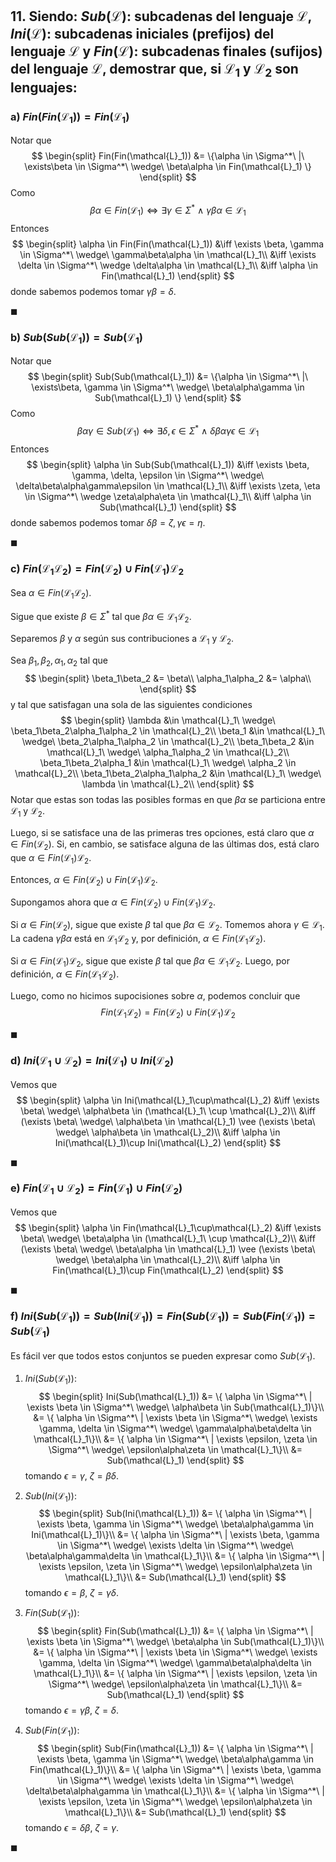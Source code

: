 ## 11. Siendo: $Sub(\mathcal{L})$: subcadenas del lenguaje $\mathcal{L}$, $Ini(\mathcal{L})$: subcadenas iniciales (prefijos) del lenguaje $\mathcal{L}$ y $Fin(\mathcal{L})$: subcadenas finales (sufijos) del lenguaje $\mathcal{L}$, demostrar que, si $\mathcal{L}_1$ y $\mathcal{L}_2$ son lenguajes:


### a) $Fin(Fin(\mathcal{L}_1))=Fin(\mathcal{L}_1)$

Notar que
$$
\begin{split}
    Fin(Fin(\mathcal{L}_1)) 
        &= \{\alpha \in \Sigma^*\ |\ \exists\beta \in \Sigma^*\ \wedge\ \beta\alpha \in Fin(\mathcal{L}_1) \}
\end{split}
$$
Como 
$$\beta\alpha \in Fin(\mathcal{L}_1) \iff \exists \gamma \in \Sigma^*\ \wedge\ \gamma\beta\alpha \in \mathcal{L}_1$$
Entonces
$$
\begin{split}
    \alpha \in Fin(Fin(\mathcal{L}_1)) 
        &\iff \exists \beta, \gamma \in \Sigma^*\ \wedge\ \gamma\beta\alpha \in \mathcal{L}_1\\
        &\iff \exists \delta \in \Sigma^*\ \wedge \delta\alpha \in \mathcal{L}_1\\
        &\iff \alpha \in Fin(\mathcal{L}_1)
\end{split}
$$
donde sabemos podemos tomar $\gamma\beta = \delta$. 

$\blacksquare$

### b) $Sub(Sub(\mathcal{L}_1))=Sub(\mathcal{L}_1)$

Notar que
$$
\begin{split}
    Sub(Sub(\mathcal{L}_1)) 
        &= \{\alpha \in \Sigma^*\ |\ \exists\beta, \gamma \in \Sigma^*\ \wedge\ \beta\alpha\gamma \in Sub(\mathcal{L}_1) \}
\end{split}
$$
Como 
$$\beta\alpha\gamma \in Sub(\mathcal{L}_1) \iff \exists \delta, \epsilon \in \Sigma^*\ \wedge\ \delta\beta\alpha\gamma\epsilon \in \mathcal{L}_1$$
Entonces
$$
\begin{split}
    \alpha \in Sub(Sub(\mathcal{L}_1)) 
        &\iff  \exists \beta, \gamma, \delta, \epsilon \in \Sigma^*\ \wedge\ \delta\beta\alpha\gamma\epsilon \in \mathcal{L}_1\\
        &\iff \exists \zeta, \eta \in \Sigma^*\ \wedge \zeta\alpha\eta \in \mathcal{L}_1\\
        &\iff \alpha \in Sub(\mathcal{L}_1)
\end{split}
$$
donde sabemos podemos tomar $\delta\beta = \zeta, \gamma\epsilon = \eta$.

$\blacksquare$

### c) $Fin(\mathcal{L}_1\mathcal{L}_2)=Fin(\mathcal{L}_2)\cup Fin(\mathcal{L}_1)\mathcal{L}_2$

Sea $\alpha \in Fin(\mathcal{L}_1\mathcal{L}_2)$.

Sigue que existe $\beta \in \Sigma^*$ tal que $\beta\alpha \in \mathcal{L}_1\mathcal{L}_2$.

Separemos $\beta$ y $\alpha$ según sus contribuciones a $\mathcal{L_1}$ y $\mathcal{L_2}$. 

Sea $\beta_1, \beta_2, \alpha_1, \alpha_2$ tal que
$$
\begin{split}
    \beta_1\beta_2 &= \beta\\
    \alpha_1\alpha_2 &= \alpha\\
\end{split}
$$
y tal que satisfagan una sola de las siguientes condiciones
$$
\begin{split}
    \lambda &\in \mathcal{L}_1\ \wedge\  \beta_1\beta_2\alpha_1\alpha_2 \in \mathcal{L}_2\\
    \beta_1 &\in \mathcal{L}_1\ \wedge\  \beta_2\alpha_1\alpha_2 \in \mathcal{L}_2\\
    \beta_1\beta_2 &\in \mathcal{L}_1\ \wedge\  \alpha_1\alpha_2 \in \mathcal{L}_2\\
    \beta_1\beta_2\alpha_1 &\in \mathcal{L}_1\ \wedge\  \alpha_2 \in \mathcal{L}_2\\
    \beta_1\beta_2\alpha_1\alpha_2 &\in \mathcal{L}_1\ \wedge\ \lambda \in \mathcal{L}_2\\
\end{split}
$$
Notar que estas son todas las posibles formas en que $\beta\alpha$ se particiona entre $\mathcal{L}_1$ y $\mathcal{L}_2$. 

Luego, si se satisface una de las primeras tres opciones, está claro que $\alpha \in Fin(\mathcal{L}_2)$. Si, en cambio, se satisface alguna de las últimas dos, está claro que $\alpha \in Fin(\mathcal{L}_1)\mathcal{L}_2$.

Entonces, $\alpha \in Fin(\mathcal{L}_2)\cup Fin(\mathcal{L}_1)\mathcal{L}_2$.

Supongamos ahora que $\alpha \in Fin(\mathcal{L}_2)\cup Fin(\mathcal{L}_1)\mathcal{L}_2$.

Si $\alpha \in Fin(\mathcal{L}_2)$, sigue que existe $\beta$ tal que $\beta\alpha \in \mathcal{L}_2$. Tomemos ahora $\gamma \in \mathcal{L_1}$. La cadena $\gamma\beta\alpha$ está en $\mathcal{L}_1\mathcal{L}_2$ y, por definición, $\alpha \in Fin(\mathcal{L}_1\mathcal{L}_2)$.

Si $\alpha \in Fin(\mathcal{L}_1)\mathcal{L}_2$, sigue que existe $\beta$ tal que $\beta\alpha \in \mathcal{L}_1\mathcal{L}_2$. Luego, por definición, $\alpha \in Fin(\mathcal{L}_1\mathcal{L}_2)$.

Luego, como no hicimos supocisiones sobre $\alpha$, podemos concluir que
$$
Fin(\mathcal{L}_1\mathcal{L}_2)=Fin(\mathcal{L}_2)\cup Fin(\mathcal{L}_1)\mathcal{L}_2
$$

$\blacksquare$

### d) $Ini(\mathcal{L}_1\cup\mathcal{L}_2)=Ini(\mathcal{L}_1)\cup Ini(\mathcal{L}_2)$

Vemos que
$$
\begin{split}
    \alpha \in Ini(\mathcal{L}_1\cup\mathcal{L}_2)
        &\iff \exists \beta\ \wedge\ \alpha\beta \in (\mathcal{L}_1\ \cup \mathcal{L}_2)\\
        &\iff (\exists \beta\ \wedge\ \alpha\beta \in \mathcal{L}_1) \vee (\exists \beta\ \wedge\ \alpha\beta \in \mathcal{L}_2)\\
        &\iff \alpha \in Ini(\mathcal{L}_1)\cup Ini(\mathcal{L}_2)
\end{split}
$$

$\blacksquare$

### e) $Fin(\mathcal{L}_1\cup\mathcal{L}_2)=Fin(\mathcal{L}_1)\cup Fin(\mathcal{L}_2)$


Vemos que
$$
\begin{split}
    \alpha \in Fin(\mathcal{L}_1\cup\mathcal{L}_2)
        &\iff \exists \beta\ \wedge\ \beta\alpha \in (\mathcal{L}_1\ \cup \mathcal{L}_2)\\
        &\iff (\exists \beta\ \wedge\ \beta\alpha \in \mathcal{L}_1) \vee (\exists \beta\ \wedge\ \beta\alpha \in \mathcal{L}_2)\\
        &\iff \alpha \in Fin(\mathcal{L}_1)\cup Fin(\mathcal{L}_2)
\end{split}
$$

$\blacksquare$

### f) $Ini(Sub(\mathcal{L}_1))=Sub(Ini(\mathcal{L}_1))=Fin(Sub(\mathcal{L}_1))=Sub(Fin(\mathcal{L}_1))=Sub(\mathcal{L}_1)$

Es fácil ver que todos estos conjuntos se pueden expresar como $Sub(\mathcal{L}_1)$.

1. $Ini(Sub(\mathcal{L}_1))$:
    $$
    \begin{split}
        Ini(Sub(\mathcal{L}_1))
            &= \{ \alpha \in \Sigma^*\ | \exists \beta \in \Sigma^*\ \wedge\ \alpha\beta \in Sub(\mathcal{L}_1)\}\\
            &= \{ \alpha \in \Sigma^*\ | \exists \beta \in \Sigma^*\ \wedge\ \exists \gamma, \delta \in \Sigma^*\ \wedge\ \gamma\alpha\beta\delta \in \mathcal{L}_1\}\\
            &= \{ \alpha \in \Sigma^*\ | \exists \epsilon, \zeta \in \Sigma^*\ \wedge\ \epsilon\alpha\zeta \in \mathcal{L}_1\}\\
            &= Sub(\mathcal{L}_1)
    \end{split}
    $$
    tomando $\epsilon = \gamma,\ \zeta = \beta\delta$.

2. $Sub(Ini(\mathcal{L}_1))$:
    $$
    \begin{split}
        Sub(Ini(\mathcal{L}_1))
            &= \{ \alpha \in \Sigma^*\ | \exists \beta, \gamma \in \Sigma^*\ \wedge\ \beta\alpha\gamma \in Ini(\mathcal{L}_1)\}\\
            &= \{ \alpha \in \Sigma^*\ | \exists \beta, \gamma \in \Sigma^*\ \wedge\ \exists \delta \in \Sigma^*\ \wedge\ \beta\alpha\gamma\delta \in \mathcal{L}_1\}\\
            &= \{ \alpha \in \Sigma^*\ | \exists \epsilon, \zeta \in \Sigma^*\ \wedge\ \epsilon\alpha\zeta \in \mathcal{L}_1\}\\
            &= Sub(\mathcal{L}_1)
    \end{split}
    $$
    tomando $\epsilon = \beta,\ \zeta = \gamma\delta$.

3. $Fin(Sub(\mathcal{L}_1))$:
    $$
    \begin{split}
        Fin(Sub(\mathcal{L}_1))
            &= \{ \alpha \in \Sigma^*\ | \exists \beta \in \Sigma^*\ \wedge\ \beta\alpha \in Sub(\mathcal{L}_1)\}\\
            &= \{ \alpha \in \Sigma^*\ | \exists \beta \in \Sigma^*\ \wedge\ \exists \gamma, \delta \in \Sigma^*\ \wedge\ \gamma\beta\alpha\delta \in \mathcal{L}_1\}\\
            &= \{ \alpha \in \Sigma^*\ | \exists \epsilon, \zeta \in \Sigma^*\ \wedge\ \epsilon\alpha\zeta \in \mathcal{L}_1\}\\
            &= Sub(\mathcal{L}_1)
    \end{split}
    $$
    tomando $\epsilon = \gamma\beta,\ \zeta = \delta$.

4. $Sub(Fin(\mathcal{L}_1))$:
    $$
    \begin{split}
        Sub(Fin(\mathcal{L}_1))
            &= \{ \alpha \in \Sigma^*\ | \exists \beta, \gamma \in \Sigma^*\ \wedge\ \beta\alpha\gamma \in Fin(\mathcal{L}_1)\}\\
            &= \{ \alpha \in \Sigma^*\ | \exists \beta, \gamma \in \Sigma^*\ \wedge\ \exists \delta \in \Sigma^*\ \wedge\ \delta\beta\alpha\gamma \in \mathcal{L}_1\}\\
            &= \{ \alpha \in \Sigma^*\ | \exists \epsilon, \zeta \in \Sigma^*\ \wedge\ \epsilon\alpha\zeta \in \mathcal{L}_1\}\\
            &= Sub(\mathcal{L}_1)
    \end{split}
    $$
    tomando $\epsilon = \delta\beta,\ \zeta = \gamma$.

$\blacksquare$
